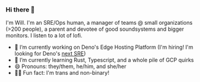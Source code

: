 ### Hi there 👋

I'm Will. I'm an SRE/Ops human, a manager of teams @ small organizations (>200 people), a parent and devotee of good soundsystems and bigger monitors. I listen to a lot of lofi. 

- 🔭 I’m currently working on Deno's Edge Hosting Platform (I'm hiring! I'm looking for Deno's [next SRE](https://jobs.ashbyhq.com/Deno))
- 🌱 I’m currently learning Rust, Typescript, and a whole pile of GCP quirks
- 😄 Pronouns: they/them, he/him, and she/her
- 🏳️‍⚧️ Fun fact: I'm trans and non-binary!
